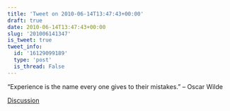 ```yaml
---
title: 'Tweet on 2010-06-14T13:47:43+00:00'
draft: true
date: 2010-06-14T13:47:43+00:00
slug: '201006141347'
is_tweet: true
tweet_info:
  id: '16129099189'
  type: 'post'
  is_thread: False
---
```




“Experience is the name every one gives to their mistakes.” – Oscar Wilde

[Discussion](https://x.com/sytelus/status/16129099189)
